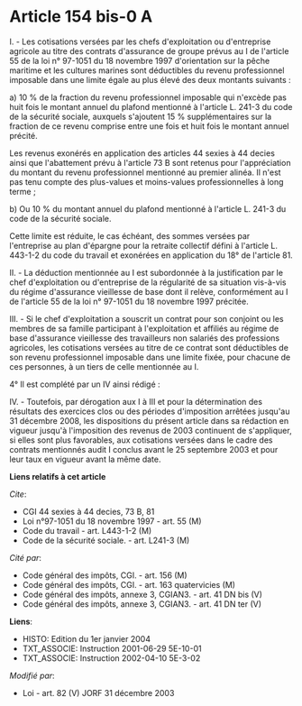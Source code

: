# Article 154 bis-0 A

I. - Les cotisations versées par les chefs d'exploitation ou d'entreprise agricole au titre des contrats d'assurance de
groupe prévus au I de l'article 55 de la loi n° 97-1051 du 18 novembre 1997 d'orientation sur la pêche maritime et les
cultures marines sont déductibles du revenu professionnel imposable dans une limite égale au plus élevé des deux montants
suivants :

a) 10 % de la fraction du revenu professionnel imposable qui n'excède pas huit fois le montant annuel du plafond mentionné à
l'article L. 241-3 du code de la sécurité sociale, auxquels s'ajoutent 15 % supplémentaires sur la fraction de ce revenu
comprise entre une fois et huit fois le montant annuel précité.

Les revenus exonérés en application des articles 44 sexies à 44 decies ainsi que l'abattement prévu à l'article 73 B sont
retenus pour l'appréciation du montant du revenu professionnel mentionné au premier alinéa. Il n'est pas tenu compte des
plus-values et moins-values professionnelles à long terme ;

b) Ou 10 % du montant annuel du plafond mentionné à l'article L. 241-3 du code de la sécurité sociale.

Cette limite est réduite, le cas échéant, des sommes versées par l'entreprise au plan d'épargne pour la retraite collectif
défini à l'article L. 443-1-2 du code du travail et exonérées en application du 18° de l'article 81.

II. - La déduction mentionnée au I est subordonnée à la justification par le chef d'exploitation ou d'entreprise de la
régularité de sa situation vis-à-vis du régime d'assurance vieillesse de base dont il relève, conformément au I de l'article
55 de la loi n° 97-1051 du 18 novembre 1997 précitée.

III. -  Si le chef d'exploitation a souscrit un contrat pour son conjoint ou les membres de sa famille participant à
l'exploitation et affiliés au régime de base d'assurance vieillesse des travailleurs non salariés des professions agricoles,
les cotisations versées au titre de ce contrat sont déductibles de son revenu professionnel imposable dans une limite fixée,
pour chacune de ces personnes, à un tiers de celle mentionnée au I.

4° Il est complété par un IV ainsi rédigé :

IV. - Toutefois, par dérogation aux I à III et pour la détermination des résultats des exercices clos ou des périodes
d'imposition arrêtées jusqu'au 31 décembre 2008, les dispositions du présent article dans sa rédaction en vigueur jusqu'à
l'imposition des revenus de 2003 continuent de s'appliquer, si elles sont plus favorables, aux cotisations versées dans le
cadre des contrats mentionnés audit I conclus avant le 25 septembre 2003 et pour leur taux en vigueur avant la même date.

**Liens relatifs à cet article**

_Cite_:

  - CGI 44 sexies à 44 decies, 73 B, 81
  - Loi n°97-1051 du 18 novembre 1997 - art. 55 (M)
  - Code du travail - art. L443-1-2 (M)
  - Code de la sécurité sociale. - art. L241-3 (M)

_Cité par_:

  - Code général des impôts, CGI. - art. 156 (M)
  - Code général des impôts, CGI. - art. 163 quatervicies (M)
  - Code général des impôts, annexe 3, CGIAN3. - art. 41 DN bis (V)
  - Code général des impôts, annexe 3, CGIAN3. - art. 41 DN ter (V)

**Liens**:

  - HISTO: Edition du 1er janvier 2004
  - TXT_ASSOCIE: Instruction 2001-06-29 5E-10-01
  - TXT_ASSOCIE: Instruction 2002-04-10 5E-3-02

_Modifié par_:

  - Loi - art. 82 (V) JORF 31 décembre 2003
